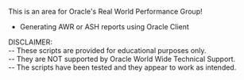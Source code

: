 This is an area for Oracle's Real World Performance Group!

* Generating AWR or ASH reports using Oracle Client

DISCLAIMER:
   <br/>-- These scripts are provided for educational purposes only.
   <br/>-- They are NOT supported by Oracle World Wide Technical Support.
   <br/>-- The scripts have been tested and they appear to work as intended.
